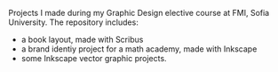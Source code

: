 Projects I made during my Graphic Design elective course at FMI, Sofia University.
The repository includes:
- a book layout, made with Scribus
- a brand identiy project for a math academy, made with Inkscape
- some Inkscape vector graphic projects.
